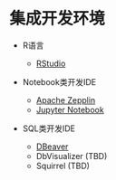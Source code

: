 # 集成开发环境

* R语言
  * [RStudio](Using_RStudio_with_FusionInsight.md)


* Notebook类开发IDE
  * [Apache Zepplin](Using_Zeppelin_with_FusionInsight_HD.md)
  * [Jupyter Notebook](Using_Jupyter_Notebook_with_FusionInsight.md)


* SQL类开发IDE
  * [DBeaver](Using_DBeaver_with_FusionInsight.md)
  * DbVisualizer (TBD)
  * Squirrel (TBD)

